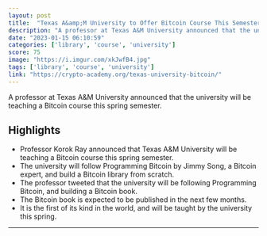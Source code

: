 ```yaml
---
layout: post
title:  "Texas A&amp;M University to Offer Bitcoin Course This Semester"
description: "A professor at Texas A&M University announced that the university will be teaching a Bitcoin course this spring semester."
date: "2023-01-15 06:10:59"
categories: ['library', 'course', 'university']
score: 75
image: "https://i.imgur.com/xkJwfB4.jpg"
tags: ['library', 'course', 'university']
link: "https://crypto-academy.org/texas-university-bitcoin/"
---
```


A professor at Texas A&M University announced that the university will be teaching a Bitcoin course this spring semester.

## Highlights

- Professor Korok Ray announced that Texas A&M University will be teaching a Bitcoin course this spring semester.
- The university will follow Programming Bitcoin by Jimmy Song, a Bitcoin expert, and build a Bitcoin library from scratch.
- The professor tweeted that the university will be following Programming Bitcoin, and building a Bitcoin book.
- The Bitcoin book is expected to be published in the next few months.
- It is the first of its kind in the world, and will be taught by the university this spring.

---
